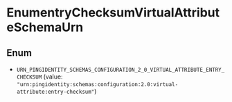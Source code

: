

# EnumentryChecksumVirtualAttributeSchemaUrn

## Enum


* `URN_PINGIDENTITY_SCHEMAS_CONFIGURATION_2_0_VIRTUAL_ATTRIBUTE_ENTRY_CHECKSUM` (value: `"urn:pingidentity:schemas:configuration:2.0:virtual-attribute:entry-checksum"`)



